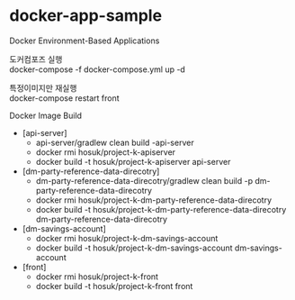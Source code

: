 # docker-app-sample
Docker Environment-Based Applications

<p>
도커컴포즈 실행
<br>
docker-compose -f docker-compose.yml up -d
</p>
<p>
특정이미지만 재실행
<br>
docker-compose restart front
</p>
<p>
Docker Image Build
</p>
<ul>
<li>
    [api-server]<br>
    <ul>
        <li>api-server/gradlew clean build -api-server</li>
        <li>docker rmi hosuk/project-k-apiserver</li>
        <li>docker build -t hosuk/project-k-apiserver api-server</li>
    </ul>
</li>
<li>
    [dm-party-reference-data-direcotry]<br>
    <ul>
        <li>dm-party-reference-data-direcotry/gradlew clean build -p dm-party-reference-data-direcotry</li>
        <li>docker rmi hosuk/project-k-dm-party-reference-data-direcotry</li>
        <li>docker build -t hosuk/project-k-dm-party-reference-data-direcotry dm-party-reference-data-direcotry</li>
    </ul>
</li>
<li>
    [dm-savings-account]<br>
    <ul>
        <li>docker rmi hosuk/project-k-dm-savings-account</li>
        <li>docker build -t hosuk/project-k-dm-savings-account dm-savings-account</li>
    </ul>
</li>
<li>
    [front]<br>
    <ul>
        <li>docker rmi hosuk/project-k-front</li>
        <li>docker build -t hosuk/project-k-front front</li>
    </ul>
</li>
</ul>